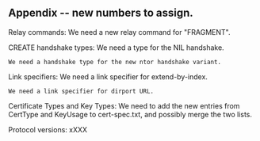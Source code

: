 
## Appendix -- new numbers to assign.

Relay commands:
    We need a new relay command for "FRAGMENT".

CREATE handshake types:
    We need a type for the NIL handshake.

    We need a handshake type for the new ntor handshake variant.

Link specifiers:
    We need a link specifier for extend-by-index.

    We need a link specifier for dirport URL.

Certificate Types and Key Types:
    We need to add the new entries from CertType and KeyUsage to
    cert-spec.txt, and possibly merge the two lists.

Protocol versions:
xXXX
